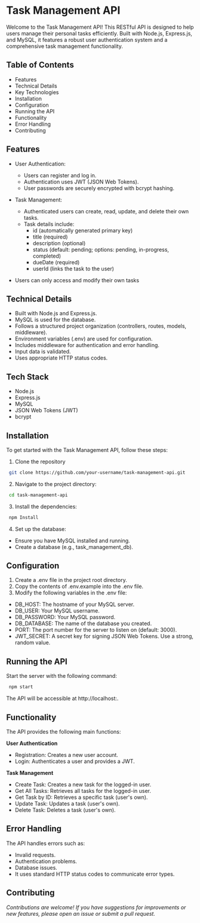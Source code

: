 
# Task Management API

Welcome to the Task Management API! This RESTful API is designed to help users manage their personal tasks efficiently. Built with Node.js, Express.js, and MySQL, it features a robust user authentication system and a comprehensive task management functionality.





## Table of Contents

- Features
- Technical Details
- Key Technologies
- Installation
- Configuration
- Running the API
- Functionality
- Error Handling
- Contributing

## Features

- User Authentication:
   - Users can register and log in.
   - Authentication uses JWT (JSON Web Tokens).
   - User passwords are securely encrypted with bcrypt hashing.

- Task Management:
   - Authenticated users can create, read, update, and delete their own tasks.
   - Task details include:
       - id (automatically generated primary key)
       - title (required)
       - description (optional)
       - status (default: pending; options: pending, in-progress, completed)
       - dueDate (required)
       - userId (links the task to the user)
- Users can only access and modify their own tasks


## Technical Details

- Built with Node.js and Express.js.
- MySQL is used for the database.
- Follows a structured project organization (controllers, routes, models, middleware).
- Environment variables (.env) are used for configuration.
- Includes middleware for authentication and error handling.
- Input data is validated.
- Uses appropriate HTTP status codes.
## Tech Stack

- Node.js
- Express.js
- MySQL
- JSON Web Tokens (JWT)
- bcrypt



## Installation

To get started with the Task Management API, follow these steps:

   1. Clone the repository

   ```bash
    git clone https://github.com/your-username/task-management-api.git 
   ```

   2. Navigate to the project directory:
   ```bash
    cd task-management-api 
   ```

   3. Install the dependencies:
   ```bash
    npm Install 
   ```

4. Set up the database: 
- Ensure you have MySQL installed and running.
- Create a database (e.g., task_management_db).




    
## Configuration



1. Create a .env file in the project root directory.
2. Copy the contents of .env.example into the .env file.
3. Modify the following variables in the .env file:
- DB_HOST: The hostname of your MySQL server.
- DB_USER: Your MySQL username.
- DB_PASSWORD: Your MySQL password.
- DB_DATABASE: The name of the database you created.
- PORT: The port number for the server to listen on (default: 3000).
- JWT_SECRET: A secret key for signing JSON Web Tokens. Use a strong, random value.
## Running the API

Start the server with the following command:

```bash
 npm start
```

The API will be accessible at http://localhost:<PORT>.


## Functionality

The API provides the following main functions:

**User Authentication**

- Registration: Creates a new user account.
- Login: Authenticates a user and provides a JWT.

**Task Management**

- Create Task: Creates a new task for the logged-in user.
- Get All Tasks: Retrieves all tasks for the logged-in user.
- Get Task by ID: Retrieves a specific task (user's own).
- Update Task: Updates a task (user's own).
- Delete Task: Deletes a task (user's own).
## Error Handling

The API handles errors such as:

- Invalid requests.
- Authentication problems.
- Database issues.
- It uses standard HTTP status codes to communicate error types.


## Contributing 


 _Contributions are welcome! If you have suggestions for improvements or new features, please open an issue or submit a pull request._


